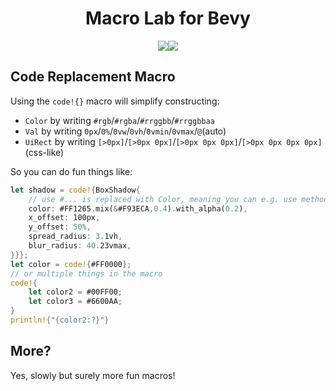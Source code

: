 <h1 align="center">Macro Lab for Bevy</h1>
<p align="center">
    <a href="https://github.com/dekirisu/mevy" style="position:relative"><img src="https://img.shields.io/badge/github-dekirisu/mevy-ee6677"></a><a href="https://crates.io/crates/mevy" style="position:relative"><img src="https://img.shields.io/crates/v/mevy"></a>
</p>

## Code Replacement Macro
Using the `code!{}` macro will simplify constructing:
- `Color` by writing `#rgb`/`#rgba`/`#rrggbb`/`#rrggbbaa`
- `Val` by writing `0px`/`0%`/`0vw`/`0vh`/`0vmin`/`0vmax`/`@`(auto)
- `UiRect` by writing `[>0px]`/`[>0px 0px]`/`[>0px 0px 0px]`/`[>0px 0px 0px 0px]` (css-like)

So you can do fun things like:
```rust
let shadow = code!{BoxShadow{
    // use #... is replaced with Color, meaning you can e.g. use methods 
    color: #FF1265.mix(&#F93ECA,0.4).with_alpha(0.2),
    x_offset: 100px,
    y_offset: 50%,
    spread_radius: 3.1vh,
    blur_radius: 40.23vmax,
}}};
let color = code!{#FF0000};
// or multiple things in the macro
code!{
    let color2 = #00FF00;
    let color3 = #6600AA;
}
println!{"{color2:?}"}
```

## More?
Yes, slowly but surely more fun macros!

